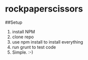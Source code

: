 # rockpaperscissors
##Setup
1. install NPM
2. clone repo
3. use npm install to install everything
4. run grunt to test code
5. Simple. :-)
